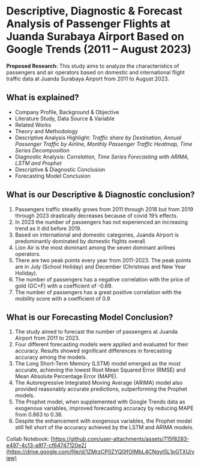 
# Descriptive, Diagnostic & Forecast Analysis of Passenger Flights at Juanda Surabaya Airport Based on Google Trends (2011 – August 2023)

**Proposed Research:**
This study aims to analyze the characteristics of passengers and air operators based on domestic and international flight traffic data at Juanda Surabaya Airport from 2011 to August 2023.


## What is explained?

- Company Profile, Background & Objective
- Literature Study, Data Source & Variable
- Related Works
- Theory and Methodology 
- Descriptive Analysis Highlight: _Traffic share by Destination, Annual Passenger Traffic by Airline, Monthly Passenger Traffic Heatmap, Time Series Decomposition_ 
- Diagnostic Analysis: _Correlation, Time Series Forecasting with ARIMA, LSTM and Prophet_
- Descriptive & Diagnostic Conclusion
- Forecasting Model Conclusion

## What is our **Descriptive & Diagnostic** conclusion?

1. Passengers traffic steadily grows from 2011 through 2018 but from 2019 through 2023 drastically decreases because of covid 19’s effects.
2. In 2023 the number of passengers has not experienced an increasing trend as it did before 2019.
3. Based on international and domestic categories, Juanda Airport is predominantly dominated by domestic flights overall.
4. Lion Air is the most dominant among the seven dominant airlines operators.
5. There are two peak points every year from 2011-2023. The peak points are in July (School Holiday) and December (Christmas and New Year Holiday).
6. The number of passengers has a negative correlation with the price of gold (GC=F) with a coefficient of -0.69.
7. The number of passengers has a great positive correlation with the mobility score with a coefficient of 0.9

## What is our **Forecasting Model** Conclusion?

1. The study aimed to forecast the number of passengers at Juanda Airport from 2011 to 2023.
2. Four different forecasting models were applied and evaluated for their accuracy. Results showed significant differences in forecasting accuracy among the models.
3. The Long Short-Term Memory (LSTM) model emerged as the most accurate, achieving the lowest Root Mean Squared Error (RMSE) and Mean Absolute Percentage Error (MAPE).
4. The Autoregressive Integrated Moving Average (ARIMA) model also provided reasonably accurate predictions, outperforming the Prophet models.
5. The Prophet model, when supplemented with Google Trends data as exogenous variables, improved forecasting accuracy by reducing MAPE from 0.863 to 0.36.
6. Despite the enhancement with exogenous variables, the Prophet model still fell short of the accuracy achieved by the LSTM and ARIMA models.

Collab Notebook:
[https://github.com/user-attachments/assets/715f8283-e497-4c13-a8f7-cf64747120e2](https://drive.google.com/file/d/1ZMrzCP0ZYQ0lfOIMbL4CNgyt5L1pGTXU/view)

